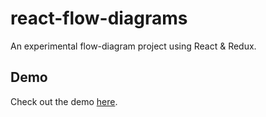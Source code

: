 # react-flow-diagrams
An experimental flow-diagram project using React &amp; Redux.

## Demo

Check out the demo [here](https://rmfisher.github.io/react-flow-diagrams).

